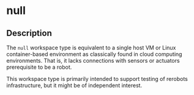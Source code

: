 null
====

Description
-----------

The `null` workspace type is equivalent to a single host VM or Linux
container-based environment as classically found in cloud computing
environments. That is, it lacks connections with sensors or actuators
prerequisite to be a robot.

This workspace type is primarily intended to support testing of rerobots
infrastructure, but it might be of independent interest.
